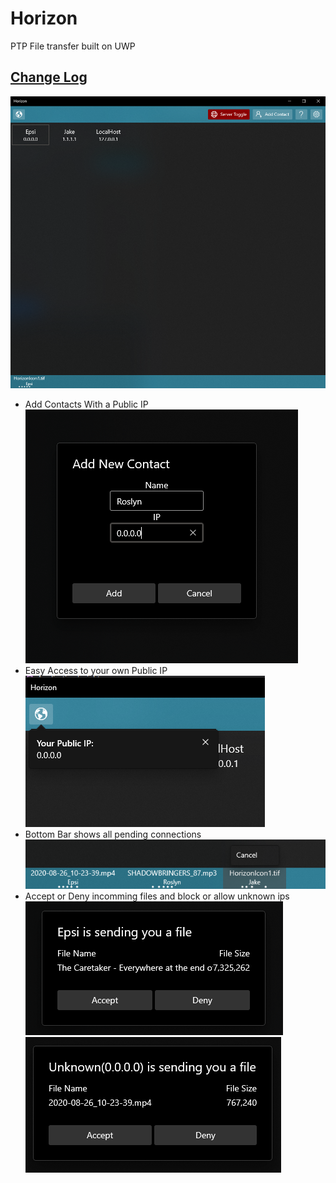 # Horizon
PTP File transfer built on UWP</br>

## [Change Log](https://github.com/EpsiRho/Horizon/blob/main/Docs/Changelog.md)</br>

![Horizon Main Page](https://github.com/EpsiRho/Horizon/blob/main/Assets/MainPage.png)

* Add Contacts With a Public IP</br>
![Add Contact Dialog](https://github.com/EpsiRho/Horizon/blob/main/Assets/AddContact.png)
* Easy Access to your own Public IP</br>
![Public IP Button](https://github.com/EpsiRho/Horizon/blob/main/Assets/PublicIP.png)
* Bottom Bar shows all pending connections</br>
![Bottom Bar](https://github.com/EpsiRho/Horizon/blob/main/Assets/QueueList.png)
* Accept or Deny incomming files and block or allow unknown ips</br>
![Accept Deny](https://github.com/EpsiRho/Horizon/blob/main/Assets/AcceptDeny.png)</br>
![Accept Deny](https://github.com/EpsiRho/Horizon/blob/main/Assets/unknownIPAccept.png)
